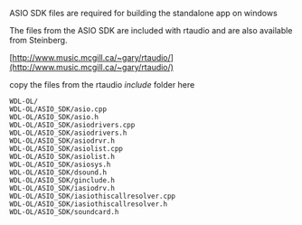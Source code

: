 ASIO SDK files are required for building the standalone app on windows

The files from the ASIO SDK are included with rtaudio and are also available from Steinberg.

[http://www.music.mcgill.ca/~gary/rtaudio/](http://www.music.mcgill.ca/~gary/rtaudio/)

copy the files from the rtaudio *include* folder here

`WDL-OL/`  
`WDL-OL/ASIO_SDK/asio.cpp`  
`WDL-OL/ASIO_SDK/asio.h`    
`WDL-OL/ASIO_SDK/asiodrivers.cpp`    
`WDL-OL/ASIO_SDK/asiodrivers.h`    
`WDL-OL/ASIO_SDK/asiodrvr.h`    
`WDL-OL/ASIO_SDK/asiolist.cpp`    
`WDL-OL/ASIO_SDK/asiolist.h`    
`WDL-OL/ASIO_SDK/asiosys.h`    
`WDL-OL/ASIO_SDK/dsound.h`    
`WDL-OL/ASIO_SDK/ginclude.h`    
`WDL-OL/ASIO_SDK/iasiodrv.h`    
`WDL-OL/ASIO_SDK/iasiothiscallresolver.cpp`    
`WDL-OL/ASIO_SDK/iasiothiscallresolver.h`    
`WDL-OL/ASIO_SDK/soundcard.h`    

